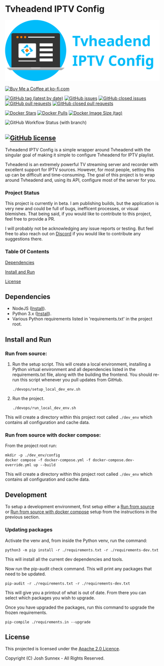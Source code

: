 Tvheadend IPTV Config
===========================

![Tvheadend IPTV Config](https://github.com/Josh5/TVH-IPTV-Config/raw/master/logo.png)

<a href='https://ko-fi.com/I2I21F8E1' target='_blank'><img height='26' style='border:0px;height:26px;' src='https://cdn.ko-fi.com/cdn/kofi1.png?v=2' border='0' alt='Buy Me a Coffee at ko-fi.com' /></a>

[![GitHub tag (latest by date)](https://img.shields.io/github/v/tag/Josh5/TVH-IPTV-Config?color=009dc7&label=latest%20release&logo=github&logoColor=%23403d3d&style=flat-square)](https://github.com/Josh5/TVH-IPTV-Config/releases)
[![GitHub issues](https://img.shields.io/github/issues-raw/Josh5/TVH-IPTV-Config?color=009dc7&logo=github&logoColor=%23403d3d&style=flat-square)](https://github.com/Josh5/TVH-IPTV-Config/issues?q=is%3Aopen+is%3Aissue)
[![GitHub closed issues](https://img.shields.io/github/issues-closed-raw/Josh5/TVH-IPTV-Config?color=009dc7&logo=github&logoColor=%23403d3d&style=flat-square)](https://github.com/Josh5/TVH-IPTV-Config/issues?q=is%3Aissue+is%3Aclosed)
[![GitHub pull requests](https://img.shields.io/github/issues-pr-raw/Josh5/TVH-IPTV-Config?color=009dc7&logo=github&logoColor=%23403d3d&style=flat-square)](https://github.com/Josh5/TVH-IPTV-Config/pulls?q=is%3Aopen+is%3Apr)
[![GitHub closed pull requests](https://img.shields.io/github/issues-pr-closed-raw/Josh5/TVH-IPTV-Config?color=009dc7&logo=github&logoColor=%23403d3d&style=flat-square)](https://github.com/Josh5/TVH-IPTV-Config/pulls?q=is%3Apr+is%3Aclosed)

[![Docker Stars](https://img.shields.io/docker/stars/josh5/tvh-iptv?color=009dc7&logo=docker&logoColor=%23403d3d&style=for-the-badge)](https://hub.docker.com/r/josh5/tvh-iptv)
[![Docker Pulls](https://img.shields.io/docker/pulls/josh5/tvh-iptv?color=009dc7&logo=docker&logoColor=%23403d3d&style=for-the-badge)](https://hub.docker.com/r/josh5/tvh-iptv)
[![Docker Image Size (tag)](https://img.shields.io/docker/image-size/josh5/tvh-iptv/latest?color=009dc7&label=docker%20image%20size&logo=docker&logoColor=%23403d3d&style=for-the-badge)](https://hub.docker.com/r/josh5/tvh-iptv)



![GitHub Workflow Status (with branch)](https://img.shields.io/github/actions/workflow/status/Josh5/TVH-IPTV-Config/build_docker_ci.yml?branch=master&logo=github&logoColor=403d3d&style=flat-square)

[![GitHub license](https://img.shields.io/github/license/Josh5/TVH-IPTV-Config?color=009dc7&style=flat-square)]()
---

Tvheadend IPTV Config is a simple wrapper around Tvheadend with the singular goal of making it simple to configure Tvheadend for IPTV playlist.

Tvheadend is an extremely powerful TV streaming server and recorder with excellent support for IPTV sources. However, for most people, setting this up can be difficult and time-consuming.
The goal of this project is to wrap around Tvheadend and, using its API, configure most of the server for you.

### Project Status

This project is currently in beta. I am publishing builds, but the application is very new and could be full of bugs, inefficent processes, or visual blemishes. That being said, if you would like to contribute to this project, feel free to provide a PR.

I will probably not be acknowledging any issue reports or testing. But feel free to also reach out on [Discord](https://support-api.streamingtech.co.nz/discord) if you would like to contribute any suggestions there.

### Table Of Contents

[Dependencies](#dependencies)

[Install and Run](#install-and-run)

[License](#license)


## Dependencies

 - NodeJS ([Install](https://nodejs.org/en/download)).
 - Python 3.x ([Install](https://www.python.org/downloads/)).
 - Various Python requirements listed in 'requirements.txt' in the project root.


## Install and Run

### Run from source:

1) Run the setup script. This will create a local environment, installing a Python virtual environment and all dependencies listed in the requirements.txt file, along with the building the frontend. You should re-run this script whenever you pull updates from GitHub.
    ```
    ./devops/setup_local_dev_env.sh
    ```
2) Run the project.
    ```
    ./devops/run_local_dev_env.sh
    ```

This will create a directory within this project root called `./dev_env` which contains all configuration and cache data.


### Run from source with docker compose:

From the project root run:
```
mkdir -p ./dev_env/config
docker compose -f docker-compose.yml -f docker-compose.dev-override.yml up --build
```

This will create a directory within this project root called `./dev_env` which contains all configuration and cache data.


## Development

To setup a development environment, first setup either a [Run from source](#Run-from-source) or [Run from source with docker compose](#Run-from-source-with-docker-compose) setup from the instructions in the previous section.

### Updating packages
Activate the venv and, from inside the Python venv, run the command:
```
python3 -m pip install -r ./requirements.txt -r ./requirements-dev.txt
```
This will install all the current dev dependencies and tools.

Now run the pip-audit check command. This will print any packages that need to be updated.
```
pip-audit -r ./requirements.txt -r ./requirements-dev.txt
```
This will give you a printout of what is out of date. From there you can select which packages you wish to upgrade.

Once you have upgraded the packages, run this command to upgrade the frozen requirements.
```
pip-compile ./requirements.in --upgrade
```


## License

This projected is licensed under the [Apache 2.0 Licence](./LICENSE). 

Copyright (C) Josh Sunnex - All Rights Reserved.

